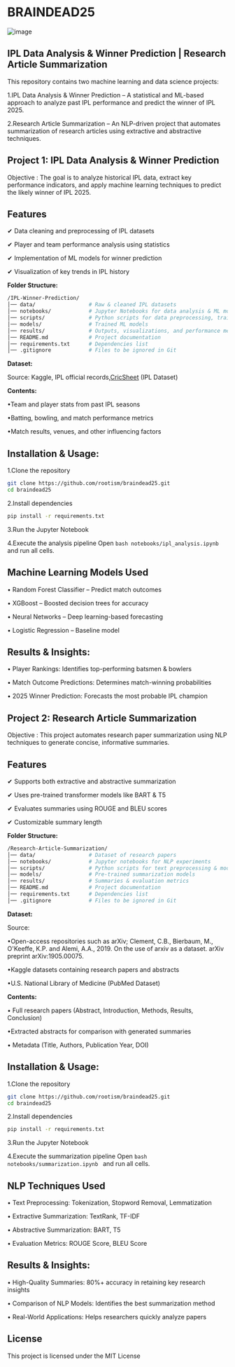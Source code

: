 # BRAINDEAD25
![image](https://github.com/user-attachments/assets/d355784f-c092-417b-830f-6894ed05dc50)

## IPL Data Analysis & Winner Prediction | Research Article Summarization


This repository contains two machine learning and data science projects:

1.IPL Data Analysis & Winner Prediction – A statistical and ML-based approach to analyze past IPL performance and predict the winner of IPL 2025.

2.Research Article Summarization – An NLP-driven project that automates summarization of research articles using extractive and abstractive techniques.

## Project 1: IPL Data Analysis & Winner Prediction

Objective : The goal is to analyze historical IPL data, extract key performance indicators, and apply machine learning techniques to predict the likely winner of IPL 2025.


## Features


✔ Data cleaning and preprocessing of IPL datasets

✔ Player and team performance analysis using statistics

✔ Implementation of ML models for winner prediction

✔ Visualization of key trends in IPL history



**Folder Structure:**
```bash
/IPL-Winner-Prediction/
│── data/                 # Raw & cleaned IPL datasets
│── notebooks/            # Jupyter Notebooks for data analysis & ML modeling
│── scripts/              # Python scripts for data preprocessing, training
│── models/               # Trained ML models
│── results/              # Outputs, visualizations, and performance metrics
│── README.md             # Project documentation
│── requirements.txt      # Dependencies list
│── .gitignore            # Files to be ignored in Git
```


**Dataset:**

Source:
Kaggle,  IPL official records,[CricSheet](https://cricsheet.org/) (IPL Dataset)


**Contents:**

•Team and player stats from past IPL seasons

•Batting, bowling, and match performance metrics

•Match results, venues, and other influencing factors

## Installation & Usage:

1.Clone the repository

```bash
git clone https://github.com/rootism/braindead25.git
cd braindead25
```

2.Install dependencies

```bash
pip install -r requirements.txt
```

3.Run the Jupyter Notebook


4.Execute the analysis pipeline
Open ```bash notebooks/ipl_analysis.ipynb ``` and run all cells.



## Machine Learning Models Used

• Random Forest Classifier – Predict match outcomes

• XGBoost – Boosted decision trees for accuracy

• Neural Networks – Deep learning-based forecasting

• Logistic Regression – Baseline model



## Results & Insights:


• Player Rankings: Identifies top-performing batsmen & bowlers

• Match Outcome Predictions: Determines match-winning probabilities

• 2025 Winner Prediction: Forecasts the most probable IPL champion


## Project 2: Research Article Summarization

Objective : This project automates research paper summarization using NLP techniques to generate concise, informative summaries.


## Features


✔  Supports both extractive and abstractive summarization

✔ Uses pre-trained transformer models like BART & T5

✔ Evaluates summaries using ROUGE and BLEU scores

✔ Customizable summary length



**Folder Structure:**
```bash
/Research-Article-Summarization/
│── data/                 # Dataset of research papers
│── notebooks/            # Jupyter notebooks for NLP experiments
│── scripts/              # Python scripts for text preprocessing & model training
│── models/               # Pre-trained summarization models
│── results/              # Summaries & evaluation metrics
│── README.md             # Project documentation
│── requirements.txt      # Dependencies list
│── .gitignore            # Files to be ignored in Git

```


**Dataset:**

Source: 

•Open-access repositories such as arXiv; Clement, C.B., Bierbaum, M., O'Keeffe, K.P. and Alemi, A.A., 2019. On the use of arxiv as a dataset. arXiv preprint arXiv:1905.00075.

•Kaggle datasets containing research papers and abstracts

•U.S. National Library of Medicine (PubMed Dataset)

**Contents:**

• Full research papers (Abstract, Introduction, Methods, Results, Conclusion)

•Extracted abstracts for comparison with generated summaries

• Metadata (Title, Authors, Publication Year, DOI)



## Installation & Usage:

1.Clone the repository

```bash
git clone https://github.com/rootism/braindead25.git
cd braindead25
```

2.Install dependencies

```bash
pip install -r requirements.txt
```

3.Run the Jupyter Notebook


4.Execute the summarization pipeline
Open ```bash notebooks/summarization.ipynb ``` and run all cells.



## NLP Techniques Used

• Text Preprocessing: Tokenization, Stopword Removal, Lemmatization

•  Extractive Summarization: TextRank, TF-IDF

• Abstractive Summarization: BART, T5

• Evaluation Metrics: ROUGE Score, BLEU Score



## Results & Insights:


• High-Quality Summaries: 80%+ accuracy in retaining key research insights

• Comparison of NLP Models: Identifies the best summarization method

• Real-World Applications: Helps researchers quickly analyze papers

## License
This project is licensed under the MIT License








